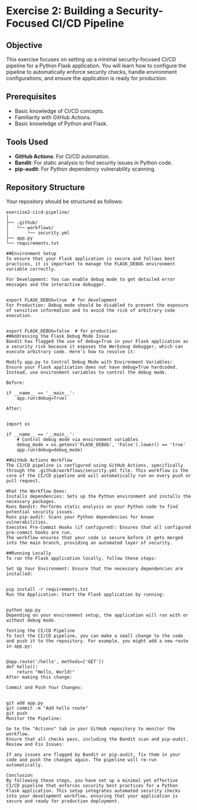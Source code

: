 # Exercise 2: Building a Security-Focused CI/CD Pipeline

## Objective
This exercise focuses on setting up a minimal security-focused CI/CD pipeline for a Python Flask application. You will learn how to configure the pipeline to automatically enforce security checks, handle environment configurations, and ensure the application is ready for production.

## Prerequisites
- Basic knowledge of CI/CD concepts.
- Familiarity with GitHub Actions.
- Basic knowledge of Python and Flask.

## Tools Used
- **GitHub Actions**: For CI/CD automation.
- **Bandit**: For static analysis to find security issues in Python code.
- **pip-audit**: For Python dependency vulnerability scanning.

## Repository Structure
Your repository should be structured as follows:

```plaintext
exercise2-cicd-pipeline/
│
├── .github/
│   └── workflows/
│       └── security.yml
├── app.py
└── requirements.txt

##Environment Setup
To ensure that your Flask application is secure and follows best practices, it is important to manage the FLASK_DEBUG environment variable correctly.

For Development: You can enable debug mode to get detailed error messages and the interactive debugger.


export FLASK_DEBUG=true  # for development
For Production: Debug mode should be disabled to prevent the exposure of sensitive information and to avoid the risk of arbitrary code execution.


export FLASK_DEBUG=false  # for production
##Addressing the Flask Debug Mode Issue
Bandit has flagged the use of debug=True in your Flask application as a security risk because it exposes the Werkzeug debugger, which can execute arbitrary code. Here’s how to resolve it:

Modify app.py to Control Debug Mode with Environment Variables:
Ensure your Flask application does not have debug=True hardcoded. Instead, use environment variables to control the debug mode.

Before:

if __name__ == '__main__':
    app.run(debug=True)

After:


import os

if __name__ == '__main__':
    # Control debug mode via environment variables
    debug_mode = os.getenv('FLASK_DEBUG', 'False').lower() == 'true'
    app.run(debug=debug_mode)

##GitHub Actions Workflow
The CI/CD pipeline is configured using GitHub Actions, specifically through the .github/workflows/security.yml file. This workflow is the core of the CI/CD pipeline and will automatically run on every push or pull request.

What the Workflow Does:
Installs dependencies: Sets up the Python environment and installs the necessary packages.
Runs Bandit: Performs static analysis on your Python code to find potential security issues.
Runs pip-audit: Scans your Python dependencies for known vulnerabilities.
Executes Pre-Commit Hooks (if configured): Ensures that all configured pre-commit hooks are run.
The workflow ensures that your code is secure before it gets merged into the main branch, providing an automated layer of security.

##Running Locally
To run the Flask application locally, follow these steps:

Set Up Your Environment: Ensure that the necessary dependencies are installed:


pip install -r requirements.txt
Run the Application: Start the Flask application by running:


python app.py
Depending on your environment setup, the application will run with or without debug mode.

Testing the CI/CD Pipeline
To test the CI/CD pipeline, you can make a small change to the code and push it to the repository. For example, you might add a new route in app.py:


@app.route('/hello', methods=['GET'])
def hello():
    return "Hello, World!"
After making this change:

Commit and Push Your Changes:


git add app.py
git commit -m "Add hello route"
git push
Monitor the Pipeline:

Go to the "Actions" tab in your GitHub repository to monitor the workflow.
Ensure that all checks pass, including the Bandit scan and pip-audit.
Review and Fix Issues:

If any issues are flagged by Bandit or pip-audit, fix them in your code and push the changes again. The pipeline will re-run automatically.

Conclusion
By following these steps, you have set up a minimal yet effective CI/CD pipeline that enforces security best practices for a Python Flask application. This setup integrates automated security checks into your development workflow, ensuring that your application is secure and ready for production deployment.

